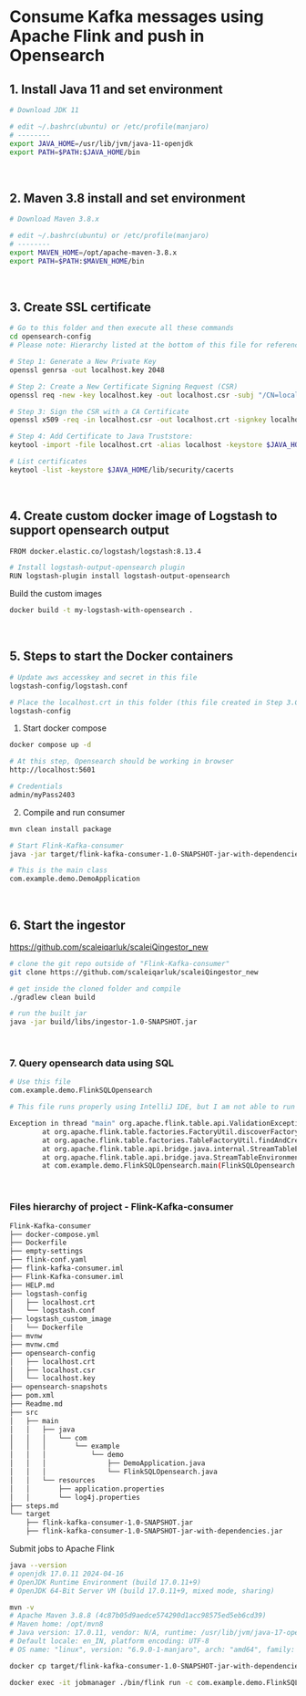 <style>
    .highlight1{
        background-color:#501717;
    }
</style>

# Consume Kafka messages using Apache Flink and push in Opensearch


## 1. Install Java 11 and set environment
```sh
# Download JDK 11

# edit ~/.bashrc(ubuntu) or /etc/profile(manjaro)
# --------
export JAVA_HOME=/usr/lib/jvm/java-11-openjdk
export PATH=$PATH:$JAVA_HOME/bin
```
<br>

## 2. Maven 3.8 install and set environment
```sh
# Download Maven 3.8.x

# edit ~/.bashrc(ubuntu) or /etc/profile(manjaro)
# --------
export MAVEN_HOME=/opt/apache-maven-3.8.x
export PATH=$PATH:$MAVEN_HOME/bin
```
<br>

## 3. Create SSL certificate

```sh
# Go to this folder and then execute all these commands
cd opensearch-config
# Please note: Hierarchy listed at the bottom of this file for reference

# Step 1: Generate a New Private Key
openssl genrsa -out localhost.key 2048

# Step 2: Create a New Certificate Signing Request (CSR)
openssl req -new -key localhost.key -out localhost.csr -subj "/CN=localhost" -addext "subjectAltName = DNS:localhost"

# Step 3: Sign the CSR with a CA Certificate
openssl x509 -req -in localhost.csr -out localhost.crt -signkey localhost.key -days 365

# Step 4: Add Certificate to Java Truststore:
keytool -import -file localhost.crt -alias localhost -keystore $JAVA_HOME/lib/security/cacerts

# List certificates
keytool -list -keystore $JAVA_HOME/lib/security/cacerts 
```
<br>

## 4. Create custom docker image of Logstash to support opensearch output
```sh
FROM docker.elastic.co/logstash/logstash:8.13.4

# Install logstash-output-opensearch plugin
RUN logstash-plugin install logstash-output-opensearch
```
Build the custom images
```sh
docker build -t my-logstash-with-opensearch . 
```
<br>

## 5. Steps to start the Docker containers
```sh
# Update aws accesskey and secret in this file 
logstash-config/logstash.conf

# Place the localhost.crt in this folder (this file created in Step 3.Create SSL certificate)
logstash-config
```

1. Start docker compose
```sh
docker compose up -d

# At this step, Opensearch should be working in browser 
http://localhost:5601

# Credentials
admin/myPass2403
```
2. Compile and run consumer
```sh
mvn clean install package

# Start Flink-Kafka-consumer
java -jar target/flink-kafka-consumer-1.0-SNAPSHOT-jar-with-dependencies.jar 

# This is the main class
com.example.demo.DemoApplication
```
<br>

## 6. Start the ingestor<br>
https://github.com/scaleiqarluk/scaleiQingestor_new

```sh
# clone the git repo outside of "Flink-Kafka-consumer"
git clone https://github.com/scaleiqarluk/scaleiQingestor_new

# get inside the cloned folder and compile
./gradlew clean build 

# run the built jar
java -jar build/libs/ingestor-1.0-SNAPSHOT.jar
```
<br>

### 7. Query opensearch data using SQL
```sh
# Use this file
com.example.demo.FlinkSQLOpensearch

# This file runs properly using IntelliJ IDE, but I am not able to run using command line yet. It gives an error

Exception in thread "main" org.apache.flink.table.api.ValidationException: Could not find any factories that implement 'org.apache.flink.table.factories.CatalogStoreFactory' in the classpath.
        at org.apache.flink.table.factories.FactoryUtil.discoverFactory(FactoryUtil.java:596)
        at org.apache.flink.table.factories.TableFactoryUtil.findAndCreateCatalogStoreFactory(TableFactoryUtil.java:221)
        at org.apache.flink.table.api.bridge.java.internal.StreamTableEnvironmentImpl.create(StreamTableEnvironmentImpl.java:121)
        at org.apache.flink.table.api.bridge.java.StreamTableEnvironment.create(StreamTableEnvironment.java:122)
        at com.example.demo.FlinkSQLOpensearch.main(FlinkSQLOpensearch.java:42)
```
<br>

### Files hierarchy of project - Flink-Kafka-consumer

```sh
Flink-Kafka-consumer
├── docker-compose.yml
├── Dockerfile
├── empty-settings
├── flink-conf.yaml
├── flink-kafka-consumer.iml
├── Flink-Kafka-consumer.iml
├── HELP.md
├── logstash-config
│   ├── localhost.crt
│   └── logstash.conf
├── logstash_custom_image
│   └── Dockerfile
├── mvnw
├── mvnw.cmd
├── opensearch-config
│   ├── localhost.crt
│   ├── localhost.csr
│   └── localhost.key
├── opensearch-snapshots
├── pom.xml
├── Readme.md
├── src
│   ├── main
│   │   ├── java
│   │   │   └── com
│   │   │       └── example
│   │   │           └── demo
│   │   │               ├── DemoApplication.java
│   │   │               └── FlinkSQLOpensearch.java
│   │   └── resources
│   │       ├── application.properties
│   │       └── log4j.properties
├── steps.md
└── target
    ├── flink-kafka-consumer-1.0-SNAPSHOT.jar
    ├── flink-kafka-consumer-1.0-SNAPSHOT-jar-with-dependencies.jar
```

Submit jobs to Apache Flink
```sh
java --version
# openjdk 17.0.11 2024-04-16
# OpenJDK Runtime Environment (build 17.0.11+9)
# OpenJDK 64-Bit Server VM (build 17.0.11+9, mixed mode, sharing)

mvn -v
# Apache Maven 3.8.8 (4c87b05d9aedce574290d1acc98575ed5eb6cd39)
# Maven home: /opt/mvn8
# Java version: 17.0.11, vendor: N/A, runtime: /usr/lib/jvm/java-17-openjdk
# Default locale: en_IN, platform encoding: UTF-8
# OS name: "linux", version: "6.9.0-1-manjaro", arch: "amd64", family: "unix"

docker cp target/flink-kafka-consumer-1.0-SNAPSHOT-jar-with-dependencies.jar jobmanager:/flink-consumer-0.0.1-SNAPSHOT.jar

docker exec -it jobmanager ./bin/flink run -c com.example.demo.FlinkSQLOpensearch /flink-consumer-0.0.1-SNAPSHOT.jar
```